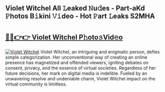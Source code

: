 ## Violet Witchel All 𝙻eaked 𝙽u𝚍es - Part-aKd 𝙿hotos B𝚒kini 𝚅𝚒deo - Hot 𝙿art 𝙻eaks S2MHA

# <h2><a href="http://ld7jonz.urlbe.top/?page=Violet+Witchel">🔗🔗👉👉 Violet Witchel P𝚑oto𝚜Vid𝚎o</a></h2>

[![Violet Witchel](https://i.imgur.com/eBuTRDB.gif)](http://ld7jonz.urlbe.top/?page=Violet+Witchel)
Violet Witchel, an intriguing and enigmatic person, defies simple categorization. Her unconventional way of creating an online presence has magnetized and offended viewers, igniting debates on consent, privacy, and the essence of virtual societies. Regardless of her future decisions, her mark on digital media is indelible. Fueled by an unwavering resolve and undeniable charm, Violet Witchel impact on the virtual community is limitless.
